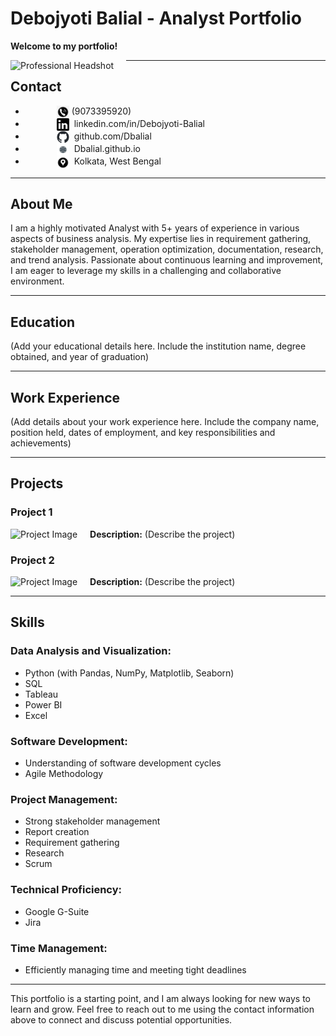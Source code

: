 # **Debojyoti Balial - Analyst Portfolio**

**Welcome to my portfolio!**

<img src="#" alt="Professional Headshot" style="float: left; margin-right: 20px;" /> <!-- Replace '#' with the actual path to your image -->

---

## **Contact**

* **<img src="Images2/Phone Image.jpg" style="width: 20px; height: 20px; vertical-align: middle; margin-left: 50px;"/>**  (9073395920) 
* **<img src="Images2/Linkedin.png" style="width: 20px; height: 20px; vertical-align: middle; margin-left: 50px;"/>**  linkedin.com/in/Debojyoti-Balial
* **<img src="Images2/github-mark.png" style="width: 20px; height: 20px; vertical-align: middle; margin-left: 50px;"/>**  github.com/Dbalial
* **<img src="Images2/website.jfif" style="width: 20px; height: 20px; vertical-align: middle; margin-left: 50px;"/>**  Dbalial.github.io 
* **<img src="Images2/LOcation.jfif" style="width: 20px; height: 20px; vertical-align: middle; margin-left: 50px;"/>**  Kolkata, West Bengal

---

## **About Me**

I am a highly motivated Analyst with 5+ years of experience in various aspects of business analysis. My expertise lies in requirement gathering, stakeholder management, operation optimization, documentation, research, and trend analysis. Passionate about continuous learning and improvement, I am eager to leverage my skills in a challenging and collaborative environment.

---

## **Education**

(Add your educational details here. Include the institution name, degree obtained, and year of graduation)

---

## **Work Experience**

(Add details about your work experience here. Include the company name, position held, dates of employment, and key responsibilities and achievements)

---

## **Projects**

### Project 1
<img src="#" alt="Project Image" style="float: left; margin-right: 20px;" /> <!-- Replace '#' with the actual path to your image -->
**Description:** (Describe the project)

### Project 2
<img src="#" alt="Project Image" style="float: left; margin-right: 20px;" /> <!-- Replace '#' with the actual path to your image -->
**Description:** (Describe the project)

---

## **Skills**

### **Data Analysis and Visualization:**

- Python (with Pandas, NumPy, Matplotlib, Seaborn)
- SQL
- Tableau
- Power BI
- Excel

### **Software Development:**

- Understanding of software development cycles
- Agile Methodology

### **Project Management:**

- Strong stakeholder management
- Report creation
- Requirement gathering
- Research
- Scrum

### **Technical Proficiency:**

- Google G-Suite
- Jira

### **Time Management:**

- Efficiently managing time and meeting tight deadlines

---

This portfolio is a starting point, and I am always looking for new ways to learn and grow. Feel free to reach out to me using the contact information above to connect and discuss potential opportunities.
